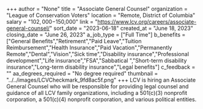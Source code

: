 +++
author = "None"
title = "Associate General Counsel"
organization = "League of Conservation Voters"
location = "Remote, District of Columbia"
salary = "$102,000-$150,000"
link = "https://www.lcv.org/careers/associate-general-counsel/"
sort_date = "2023-06-18"
created_at = "June 18, 2023"
closing_date = "June 26, 2023"
a_job_type = ["Full Time"]
b_benefits = ["General Benefits","Retirement","Paid Leave","Tuition Reimbursement","Health Insurance","Paid Vacation","Permanently Remote","Dental","Vision","Sick time","Disability insurance","Professional development","Life insurance","FSA","Sabbatical ","Short-term disability insurance","Long-term disability insurance","Legal benefits"]
c_feedback = ""
aa_degrees_required = "No degree required"
thumbnail = "../../images/LCVCheckmark_9fd8ac5f.png"
+++
LCV is hiring an Associate General Counsel who will be responsible for providing legal counsel and guidance of all LCV family organizations, including a 501(c)(3) nonprofit corporation, a 501(c)(4) nonprofit corporation, and various political entities. 